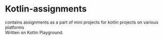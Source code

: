 # Kotlin-assignments
<article>
contains assignments as a part of mini projects for kotlin projects on various platforms <br>
  Written on Kotlin Playground.
</article>
